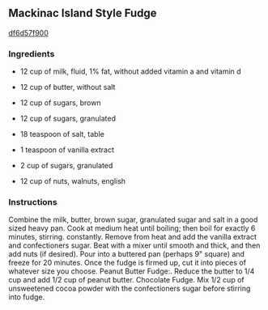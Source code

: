 ## Mackinac Island Style Fudge

[df6d57f900](http://www.food.com/recipe/mackinac-island-style-fudge-228111)

### Ingredients

 - 12 cup of milk, fluid, 1% fat, without added vitamin a and vitamin d

 - 12 cup of butter, without salt

 - 12 cup of sugars, brown

 - 12 cup of sugars, granulated

 - 18 teaspoon of salt, table

 - 1 teaspoon of vanilla extract

 - 2 cup of sugars, granulated

 - 12 cup of nuts, walnuts, english

### Instructions

Combine the milk, butter, brown sugar, granulated sugar and salt in a good sized heavy pan. Cook at medium heat until boiling; then boil for exactly 6 minutes, stirring. constantly. Remove from heat and add the vanilla extract and confectioners sugar. Beat with a mixer until smooth and thick, and then add nuts (if desired). Pour into a buttered pan (perhaps 9" square) and freeze for 20 minutes. Once the fudge is firmed up, cut it into pieces of whatever size you choose. Peanut Butter Fudge:. Reduce the butter to 1/4 cup and add 1/2 cup of peanut butter. Chocolate Fudge. Mix 1/2 cup of unsweetened cocoa powder with the confectioners sugar before stirring into fudge.